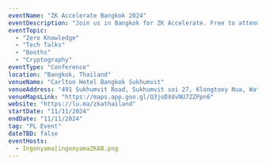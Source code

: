```yaml
---
eventName: "ZK Accelerate Bangkok 2024"
eventDescription: "Join us in Bangkok for ZK Accelerate. Free to attend. Celebrate ZK engineering with talks, panels, and demos. Network, enjoy lunch, and join the community pushing ZK middleware innovation boundaries."
eventTopic:
  - "Zero Knowledge"
  - "Tech Talks"
  - "Booths"
  - "Cryptography"
eventType: "Conference"
location: "Bangkok, Thailand"
venueName: "Carlton Hotel Bangkok Sukhumvit"
venueAddress: "491 Sukhumvit Road, Sukhumvit soi 27, Klongtoey Nua, Wattana, 10110"
venueMapsLink: "https://maps.app.goo.gl/Q3joDXdvNU7ZZPpn6"
website: "https://lu.ma/zkathailand"
startDate: "11/11/2024"
endDate: "11/11/2024"
tag: "PL Event"
dateTBD: false
eventHosts:
  - Ingonyama|ingonyamaZKAB.png
---
```

